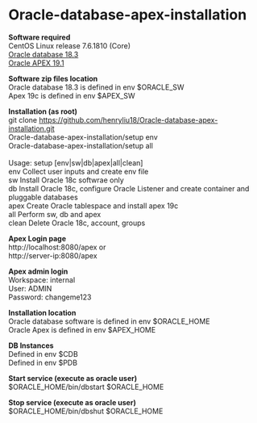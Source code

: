 # Oracle-database-apex-installation
<b>Software required</b><br />
CentOS Linux release 7.6.1810 (Core)<br />
<a href="https://www.oracle.com/technetwork/database/enterprise-edition/downloads/index.html">Oracle database 18.3</a><br />
<a href="https://www.oracle.com/database/technologies/appdev/apex.html">Oracle APEX 19.1</a><br />


<b>Software zip files location</b><br />
Oracle database 18.3 is defined in env $ORACLE_SW<br />
Apex 19c is defined in env $APEX_SW<br />

<b>Installation (as root)</b><br />
git clone https://github.com/henryliu18/Oracle-database-apex-installation.git<br />
Oracle-database-apex-installation/setup env<br />
Oracle-database-apex-installation/setup all<br />
<br />
Usage: setup [env|sw|db|apex|all|clean]<br />
  env    Collect user inputs and create env file<br />
  sw     Install Oracle 18c softwrae only<br />
  db     Install Oracle 18c, configure Oracle Listener and create container and pluggable databases<br />
  apex   Create Oracle tablespace and install apex 19c<br />
  all    Perform sw, db and apex<br />
  clean  Delete Oracle 18c, account, groups<br />


<b>Apex Login page</b><br />
http://localhost:8080/apex or<br /> 
http://server-ip:8080/apex<br />

<b>Apex admin login</b><br />
Workspace: internal<br />
User: ADMIN<br />
Password: changeme123<br />

<b>Installation location</b><br />
Oracle database software is defined in env $ORACLE_HOME<br />
Oracle Apex is defined in env $APEX_HOME<br />

<b>DB Instances</b><br />
Defined in env $CDB<br />
Defined in env $PDB<br />

<b>Start service (execute as oracle user)</b><br />
$ORACLE_HOME/bin/dbstart $ORACLE_HOME<br />

<b>Stop service (execute as oracle user)</b><br />
$ORACLE_HOME/bin/dbshut $ORACLE_HOME<br />
